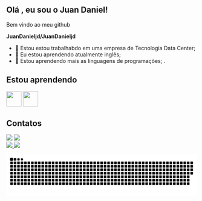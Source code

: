 ## Olá , eu  sou o Juan Daniel!
Bem vindo ao meu github
          
  **JuanDanieljd/JuanDanieljd**

- 🔭 Estou estou trabalhabdo em uma empresa de Tecnologia Data Center;
- 🌱 Eu estou aprendendo atualmente inglês; 
- 👯 Estou aprendendo mais as linguagens de programações;              .

 ## Estou aprendendo
   <img src="https://cdn.jsdelivr.net/gh/devicons/devicon/icons/java/java-original-wordmark.svg" width="40" height="40"/> <img src="https://cdn.jsdelivr.net/gh/devicons/devicon/icons/github/github-original-wordmark.svg" width="40" height="40"/>
   
   ## Contatos
  <div> <a href="https://www.linkedin.com/in/juan-daniel-pcd-034372190/)" target="_blank"><img src="https://img.shields.io/badge/-LinkedIn-%230077B5?style=for-the-badge&logo=linkedin&logoColor=white" target="_blank"></a> <a href = "mailto:silva2018@gmail.com"><img src="https://img.shields.io/badge/Gmail-D14836?style=for-the-badge&logo=gmail&logoColor=white" target="_blank"></a> </div> 
   
<div>
<a href="https://github.com/juandanieljd">
<img height="180em" src="https://github-readme-stats.vercel.app/api/top-langs/?username=juandanieljd&layout=compact&langs_count=7&theme=dracula"/>
<img height="180em" src="https://github-readme-stats.vercel.app/api?username=juandanieljd&show_icons=true&theme=dracula&include_all_commits=true&count_private=true"/>
</div>
          
![Snake animation](https://github.com/juandanieljd/juandanieljd/blob/output/github-contribution-grid-snake.svg)


